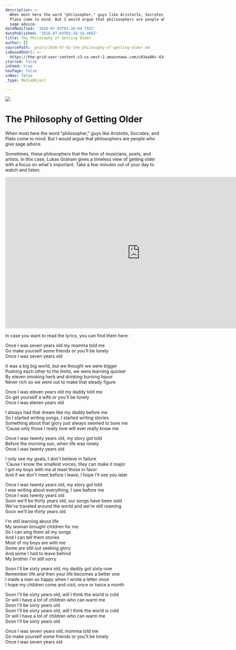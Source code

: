```yaml
---
description: >-
  When most here the word "philosopher," guys like Aristotle, Socrates, and
  Plato come to mind. But I would argue that philosophers are people who give
  sage advice.
dateModified: '2016-07-03T01:26:04.792Z'
datePublished: '2016-07-03T01:26:18.466Z'
title: The Philosophy of Getting Older
author: []
sourcePath: _posts/2016-07-02-the-philosophy-of-getting-older.md
isBasedOnUrl: >-
  https://the-grid-user-content.s3-us-west-2.amazonaws.com/c03aa86c-434e-47a8-8935-dbee39149d3a.jpg
starred: false
inFeed: true
hasPage: false
inNav: false
_type: MediaObject

---
```

![](https://the-grid-user-content.s3-us-west-2.amazonaws.com/c03aa86c-434e-47a8-8935-dbee39149d3a.jpg)

# The Philosophy of Getting Older

When most here the word "philosopher," guys like Aristotle, Socrates, and Plato come to mind. But I would argue that philosophers are people who give sage advice.

Sometimes, these philosophers that the form of musicians, poets, and artists. In this case, Lukas Graham gives a timeless view of getting older with a focus on what's important. Take a few minutes out of your day to watch and listen.

<iframe src="https://cdn.embedly.com/widgets/media.html?src=https%3A%2F%2Fwww.youtube.com%2Fembed%2FLHCob76kigA%3Ffeature%3Doembed&amp;url=http%3A%2F%2Fwww.youtube.com%2Fwatch%3Fv%3DLHCob76kigA&amp;image=https%3A%2F%2Fi.ytimg.com%2Fvi%2FLHCob76kigA%2Fhqdefault.jpg&amp;key=b7d04c9b404c499eba89ee7072e1c4f7&amp;type=text%2Fhtml&amp;schema=youtube" width="854" height="480" scrolling="no" frameborder="0" allowfullscreen="" style=""></iframe>

In case you want to read the lyrics, you can find them here:

Once I was seven years old my momma told me  
Go make yourself some friends or you'll be lonely  
Once I was seven years old

It was a big big world, but we thought we were bigger  
Pushing each other to the limits, we were learning quicker  
By eleven smoking herb and drinking burning liquor  
Never rich so we were out to make that steady figure

Once I was eleven years old my daddy told me  
Go get yourself a wife or you'll be lonely  
Once I was eleven years old

I always had that dream like my daddy before me  
So I started writing songs, I started writing stories  
Something about that glory just always seemed to bore me  
'Cause only those I really love will ever really know me

Once I was twenty years old, my story got told  
Before the morning sun, when life was lonely  
Once I was twenty years old

I only see my goals, I don't believe in failure  
'Cause I know the smallest voices, they can make it major  
I got my boys with me at least those in favor  
And if we don't meet before I leave, I hope I'll see you later

Once I was twenty years old, my story got told  
I was writing about everything, I saw before me  
Once I was twenty years old  
Soon we'll be thirty years old, our songs have been sold  
We've traveled around the world and we're still roaming  
Soon we'll be thirty years old

I'm still learning about life  
My woman brought children for me  
So I can sing them all my songs  
And I can tell them stories  
Most of my boys are with me  
Some are still out seeking glory  
And some I had to leave behind  
My brother I'm still sorry

Soon I'll be sixty years old, my daddy got sixty-one  
Remember life and then your life becomes a better one  
I made a man so happy when I wrote a letter once  
I hope my children come and visit, once or twice a month

Soon I'll be sixty years old, will I think the world is cold  
Or will I have a lot of children who can warm me  
Soon I'll be sixty years old  
Soon I'll be sixty years old, will I think the world is cold  
Or will I have a lot of children who can warm me  
Soon I'll be sixty years old

Once I was seven years old, momma told me  
Go make yourself some friends or you'll be lonely  
Once I was seven years old